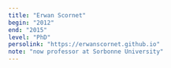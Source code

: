```yaml
---
title: "Erwan Scornet"
begin: "2012"
end: "2015"
level: "PhD"
persolink: "https://erwanscornet.github.io"
note: "now professor at Sorbonne University"
---
```


